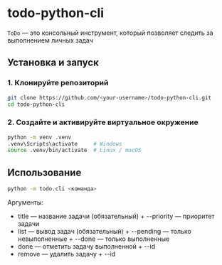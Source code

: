 # todo-python-cli

`ToDo` — это консольный инструмент, который позволяет следить за выполнением личных задач

## Установка и запуск

### 1. Клонируйте репозиторий

```bash
git clone https://github.com/<your-username>/todo-python-cli.git
cd todo-python-cli
```

### 2. Создайте и активируйте виртуальное окружение

```bash
python -m venv .venv
.venv\Scripts\activate     # Windows
source .venv/bin/activate  # Linux / macOS
```

## Использование

```bash
python -m todo.cli <команда>
```

Аргументы:

- title — название задачи (обязательный) + --priority — приоритет задачи
- list — вывод задач (обязательный) + --pending — только невыполненные + --done — только выполненные
- done — отметить задачу выполненной + --id
- remove — удалить задачу + --id
